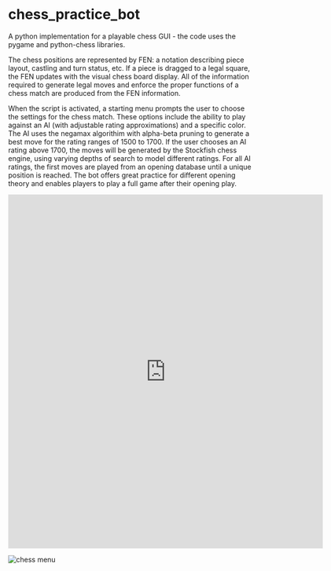 # chess_practice_bot
A python implementation for a playable chess GUI - the code uses the pygame and python-chess libraries.

The chess positions are represented by FEN: a notation describing piece layout, castling and turn status, etc. If a piece is dragged to a legal square, the FEN updates with the visual chess board display. All of the information required to generate legal moves and enforce the proper functions of a chess match are produced from the FEN information.

When the script is activated, a starting menu prompts the user to choose the settings for the chess match. These options include the ability to play against an AI (with adjustable rating approximations) and a specific color. The AI uses the negamax algorithim with alpha-beta pruning to generate a best move for the rating ranges of 1500 to 1700. If the user chooses an AI rating above 1700, the moves will be generated by the Stockfish chess engine, using varying depths of search to model different ratings. For all AI ratings, the first moves are played from an opening database until a unique position is reached. The bot offers great practice for different opening theory and enables players to play a full game after their opening play.

<iframe src='https://gfycat.com/ifr/RecklessDarlingIcelandgull' frameborder='0' scrolling='no' allowfullscreen width='640' height='721'></iframe>


![chess menu](https://gfycat.com/RecklessDarlingIcelandgull.gif)


